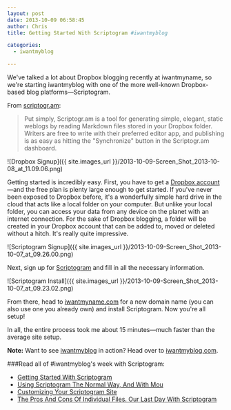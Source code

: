 ```yaml
---
layout: post
date: 2013-10-09 06:58:45
author: Chris
title: Getting Started With Scriptogram #iwantmyblog

categories:
  - iwantmyblog

---
```


<!-- excerpt -->

We've talked a lot about Dropbox blogging recently at iwantmyname, so we're starting iwantmyblog with one of the more well-known Dropbox-based blog platforms—Scriptogram. 

<!-- /excerpt -->

From [scriptogr.am](http://scriptogr.am/about):

> Put simply, Scriptogr.am is a tool for generating simple, elegant, static weblogs by reading Markdown files stored in your Dropbox folder. Writers are free to write with their preferred editor app, and publishing is as easy as hitting the "Synchronize" button in the Scriptogr.am dashboard.

![Dropbox Signup]({{ site.images_url }}/2013-10-09-Screen_Shot_2013-10-08_at_11.09.06.png)

Getting started is incredibly easy. First, you have to get a [Dropbox account](https://www.dropbox.com/)—and the free plan is plenty large enough to get started. If you've never been exposed to Dropbox before, it's a wonderfully simple hard drive in the cloud that acts like a local folder on your computer. But unlike your local folder, you can access your data from any device on the planet with an internet connection. For the sake of Dropbox blogging, a folder will be created in your Dropbox account that can be added to, moved or deleted without a hitch. It's really quite impressive.

![Scriptogram Signup]({{ site.images_url }}/2013-10-09-Screen_Shot_2013-10-07_at_09.26.00.png)

Next, sign up for [Scriptogram](http://scriptogr.am/) and fill in all the necessary information. 

![Scriptogram Install]({{ site.images_url }}/2013-10-09-Screen_Shot_2013-10-07_at_09.23.02.png)

From there, head to [iwantmyname.com](https://iwantmyname.com/) for a new domain name (you can also use one you already own) and install Scriptogram. Now you're all setup!

In all, the entire process took me about 15 minutes—much faster than the average site setup. 

**Note:** Want to see [iwantmyblog](https://iwantmyname.com/blog/2013/10/iwantmyblog-the-blog-that-goes-everywhere.html) in action? Head over to [iwantmyblog.com](http://iwantmyblog.com/). 

###Read all of #iwantmyblog's week with Scriptogram:

+ [Getting Started With Scriptogram](https://iwantmyname.com/blog/2013/10/getting-started-with-scriptogram.html)
+ [Using Scriptogram The Normal Way, And With Mou](https://iwantmyname.com/blog/2013/10/using-scriptogram-the-normal-way-and-with-mou-iwantmyblog.html)
+ [Customizing Your Scriptogram Site](https://iwantmyname.com/blog/2013/10/customizing-your-scriptogram-site-iwantmyblog.html)
+ [The Pros And Cons Of Individual Files. Our Last Day With Scriptogram](https://iwantmyname.com/blog/2013/10/the-pros-and-cons-of-individual-files-our-last-day-with-scriptogram-iwantmyblog.html)
